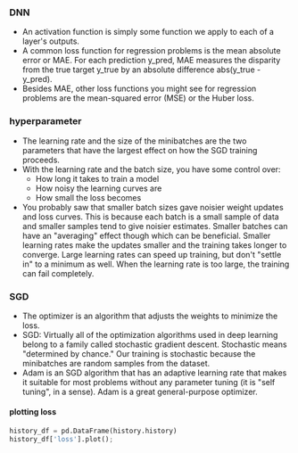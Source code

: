 ### DNN
- An activation function is simply some function we apply to each of a layer's outputs.
- A common loss function for regression problems is the mean absolute error or MAE. For each prediction y_pred, MAE measures the disparity from the true target y_true by an absolute difference abs(y_true - y_pred).
- Besides MAE, other loss functions you might see for regression problems are the mean-squared error (MSE) or the Huber loss.

### hyperparameter
- The learning rate and the size of the minibatches are the two parameters that have the largest effect on how the SGD training proceeds.
- With the learning rate and the batch size, you have some control over:
  - How long it takes to train a model
  - How noisy the learning curves are
  - How small the loss becomes
- You probably saw that smaller batch sizes gave noisier weight updates and loss curves. This is because each batch is a small sample of data and smaller samples tend to give noisier estimates. Smaller batches can have an "averaging" effect though which can be beneficial. Smaller learning rates make the updates smaller and the training takes longer to converge. Large learning rates can speed up training, but don't "settle in" to a minimum as well. When the learning rate is too large, the training can fail completely.

### SGD
- The optimizer is an algorithm that adjusts the weights to minimize the loss.
- SGD: Virtually all of the optimization algorithms used in deep learning belong to a family called stochastic gradient descent. Stochastic means "determined by chance." Our training is stochastic because the minibatches are random samples from the dataset.
- Adam is an SGD algorithm that has an adaptive learning rate that makes it suitable for most problems without any parameter tuning (it is "self tuning", in a sense). Adam is a great general-purpose optimizer.
#### plotting loss
```python
history_df = pd.DataFrame(history.history)
history_df['loss'].plot();
```
